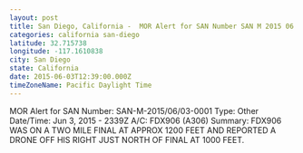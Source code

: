 ```yaml
---
layout: post
title: San Diego, California -  MOR Alert for SAN Number SAN M 2015 06 03 0001 Type Other Date
categories: california san-diego
latitude: 32.715738
longitude: -117.1610838
city: San Diego
state: California
date: 2015-06-03T12:39:00.000Z
timeZoneName: Pacific Daylight Time
---
```







MOR Alert for SAN
Number: SAN-M-2015/06/03-0001
Type: Other
Date/Time: Jun 3, 2015 - 2339Z
A/C: FDX906 (A306)
Summary: FDX906 WAS ON A TWO MILE FINAL AT APPROX 1200 FEET AND REPORTED A DRONE OFF HIS RIGHT JUST NORTH OF FINAL AT 1000 FEET.
